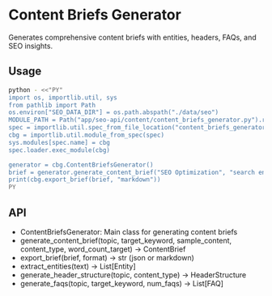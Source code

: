 # Content Briefs Generator

Generates comprehensive content briefs with entities, headers, FAQs, and SEO insights.

## Usage

```bash
python - <<"PY"
import os, importlib.util, sys
from pathlib import Path
os.environ["SEO_DATA_DIR"] = os.path.abspath("./data/seo")
MODULE_PATH = Path("app/seo-api/content/content_briefs_generator.py").resolve()
spec = importlib.util.spec_from_file_location("content_briefs_generator", str(MODULE_PATH))
cbg = importlib.util.module_from_spec(spec)
sys.modules[spec.name] = cbg
spec.loader.exec_module(cbg)

generator = cbg.ContentBriefsGenerator()
brief = generator.generate_content_brief("SEO Optimization", "search engine optimization")
print(cbg.export_brief(brief, "markdown"))
PY
```

## API
- ContentBriefsGenerator: Main class for generating content briefs
- generate_content_brief(topic, target_keyword, sample_content, content_type, word_count_target) -> ContentBrief
- export_brief(brief, format) -> str (json or markdown)
- extract_entities(text) -> List[Entity]
- generate_header_structure(topic, content_type) -> HeaderStructure
- generate_faqs(topic, target_keyword, num_faqs) -> List[FAQ]
